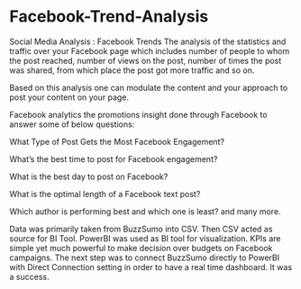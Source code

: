 # Facebook-Trend-Analysis
Social Media Analysis : Facebook Trends
The analysis of the statistics and traffic over your Facebook page which includes number of people to whom the post reached, number of views on the post, number of times the post was shared, from which place the post got more traffic and so on.

Based on this analysis one can modulate the content and your approach to post your content on your page.

Facebook analytics the promotions insight done through Facebook to answer some of below questions:

What Type of Post Gets the Most Facebook Engagement?

What’s the best time to post for Facebook engagement?

What is the best day to post on Facebook?

What is the optimal length of a Facebook text post?

Which author is performing best and which one is least?
and many more.


Data was primarily taken from BuzzSumo into CSV. Then CSV acted as source for BI Tool.
PowerBI was used as BI tool for visualization. 
KPIs are simple yet much powerful to make decision over budgets on Facebook campaigns. The next step was to connect BuzzSumo directly to PowerBI with Direct Connection setting in order to have a real time dashboard. It was a success. 
